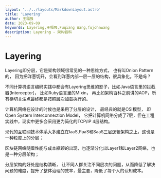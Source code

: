 ```yaml
---
layout: '../../layouts/MarkdownLayout.astro'
title: 'Layering'
author: 王福强
date: 2023-09-09
keywords: Layering,王福强,Fuqiang Wang,fujohnwang
description: Layering - 架构百科
---
```


# Layering

Layering即分层，它是架构领域很常见的一种思维方式， 也有叫Onion Pattern的， 因为把洋葱切开，会看到洋葱内部一层一层的结构，很具象化，不是吗？

不同计算机语言编码实践中都会有Layering思维的影子，比如Java语言里的拦截器(Interceptor)， 比如Ruby语言里的Mixin， 再比如架构百科之前讲的AOP，所有横切关注点最终都是按照层次加载执行的。

计算机网络在设计的时候也是采用了分层的设计， 最经典的就是OSI模型， 即Open System Interconnection Model， 它把计算机网络分成了7层，但在工程实践中，现实中更多会采用更为简化的TCP/IP 4层结构。

现代的互联网技术体系大多建立在IaaS,PaaS和SaaS三层逻辑架构之上，这也是一种粒度上的分层；

区块链网络随着性能与成本瓶颈的出现，也逐渐分化出Layer1和Layer2网络，也是一种分层架构；

分层架构的好处是结构清晰， 让不同人群关注不同层次的问题，从而降低了解决问题的难度，提升了整体治理的效率，最主要，降低了每个人的认知成本。